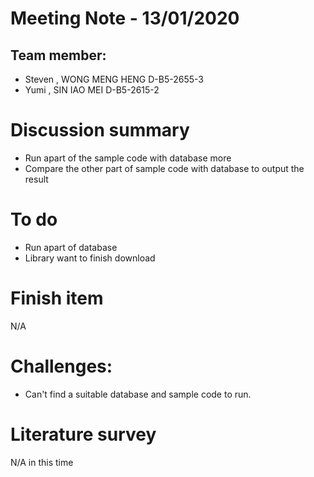 
# Meeting Note - 13/01/2020

## Team member:
- Steven , WONG MENG HENG D-B5-2655-3
- Yumi   , SIN IAO MEI    D-B5-2615-2

# Discussion summary
- Run apart of the sample code with database more
- Compare the other part of sample code with database to output the result

# To do
- Run apart of database 
- Library want to finish download

# Finish item
N/A

# Challenges:
- Can't find a suitable database and sample code to run.


# Literature survey
N/A in this time
